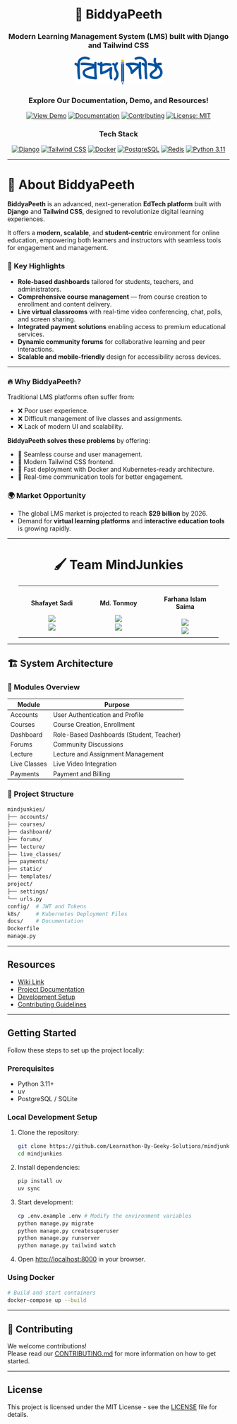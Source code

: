 <div align="center">

# 🚀 BiddyaPeeth

<h3>Modern Learning Management System (LMS) built with Django and Tailwind CSS</h3>

<img src="docs/resources/logo.png" alt="BiddyaPeeth Logo" width="200" height="auto">

### Explore Our Documentation, Demo, and Resources!

[![View Demo](https://img.shields.io/badge/View-Demo-22c55e?style=for-the-badge&logo=vercel&logoColor=white)](https://github.com/Learnathon-By-Geeky-Solutions/mindjunkies/)
[![Documentation](https://img.shields.io/badge/View-Docs-3b82f6?style=for-the-badge&logo=readthedocs&logoColor=white)](https://github.com/Learnathon-By-Geeky-Solutions/mindjunkies/tree/main/docs)
[![Contributing](https://img.shields.io/badge/Contribute-Guide-8b5cf6?style=for-the-badge&logo=github&logoColor=white)](docs/CONTRIBUTING.md)
[![License: MIT](https://img.shields.io/badge/License-MIT-yellow.svg?style=for-the-badge)](LICENSE)

### Tech Stack

[![Django](https://img.shields.io/badge/Django-092E20?style=for-the-badge&logo=django&logoColor=white)](https://www.djangoproject.com/)
[![Tailwind CSS](https://img.shields.io/badge/Tailwind_CSS-06B6D4?style=for-the-badge&logo=tailwind-css&logoColor=white)](https://tailwindcss.com/)
[![Docker](https://img.shields.io/badge/Docker-2496ED?style=for-the-badge&logo=docker&logoColor=white)](https://www.docker.com/)
[![PostgreSQL](https://img.shields.io/badge/PostgreSQL-316192?style=for-the-badge&logo=postgresql&logoColor=white)](https://www.postgresql.org/)
[![Redis](https://img.shields.io/badge/Redis-DC382D?style=for-the-badge&logo=redis&logoColor=white)](https://redis.io/)
[![Python 3.11](https://img.shields.io/badge/Python-3.11-3776AB.svg?style=for-the-badge&logo=python&logoColor=white)](https://www.python.org)

</div>

---

# 🔎 About BiddyaPeeth

**BiddyaPeeth** is an advanced, next-generation **EdTech platform** built with **Django** and **Tailwind CSS**, designed to revolutionize digital learning experiences. 

It offers a **modern, scalable**, and **student-centric** environment for online education, empowering both learners and instructors with seamless tools for engagement and management.

### 🚀 Key Highlights

- **Role-based dashboards** tailored for students, teachers, and administrators.
- **Comprehensive course management** — from course creation to enrollment and content delivery.
- **Live virtual classrooms** with real-time video conferencing, chat, polls, and screen sharing.
- **Integrated payment solutions** enabling access to premium educational services.
- **Dynamic community forums** for collaborative learning and peer interactions.
- **Scalable and mobile-friendly** design for accessibility across devices.

---

### 🔥 Why BiddyaPeeth?

Traditional LMS platforms often suffer from:
- ❌ Poor user experience.
- ❌ Difficult management of live classes and assignments.
- ❌ Lack of modern UI and scalability.

**BiddyaPeeth solves these problems** by offering:
- 🔹 Seamless course and user management.
- 🔹 Modern Tailwind CSS frontend.
- 🔹 Fast deployment with Docker and Kubernetes-ready architecture.
- 🔹 Real-time communication tools for better engagement.

### 🌍 Market Opportunity

- The global LMS market is projected to reach **$29 billion** by 2026.
- Demand for **virtual learning platforms** and **interactive education tools** is growing rapidly.

---

<div align="center">

# 🖌️ Team MindJunkies

<table style="width: 90%;">
<tr>
<td align="center" width="33%">
<h4>Shafayet Sadi</h4>
<img src="https://img.shields.io/badge/Team%20Leader-2D9CDB?style=for-the-badge">
<br><a href="https://github.com/Shafayetsadi"><img src="https://img.shields.io/badge/GitHub-100000?style=flat&logo=github&logoColor=white"></a>
</td>
<td align="center" width="33%">
<h4>Md. Tonmoy</h4>
<img src="https://img.shields.io/badge/FullStack%20Developer-F2C94C?style=for-the-badge">
<br><a href="https://github.com/md-tonmoy007"><img src="https://img.shields.io/badge/GitHub-100000?style=flat&logo=github&logoColor=white"></a>
</td>
<td align="center" width="33%">
<h4>Farhana Islam Saima</h4>
<img src="https://img.shields.io/badge/FullStack%20Developer-F2C94C?style=for-the-badge">
<br><a href="https://github.com/SaimaLearnathon"><img src="https://img.shields.io/badge/GitHub-100000?style=flat&logo=github&logoColor=white"></a>
</td>
</tr>
</table>

</div>

---

## 🏗 System Architecture

### 📌 Modules Overview

| Module         | Purpose                                  |
|----------------|------------------------------------------|
| Accounts       | User Authentication and Profile          |
| Courses        | Course Creation, Enrollment              |
| Dashboard      | Role-Based Dashboards (Student, Teacher) |
| Forums         | Community Discussions                   |
| Lecture        | Lecture and Assignment Management       |
| Live Classes   | Live Video Integration                   |
| Payments       | Payment and Billing                      |

### 📂 Project Structure

```bash
mindjunkies/
├── accounts/
├── courses/
├── dashboard/
├── forums/
├── lecture/
├── live_classes/
├── payments/
├── static/
├── templates/
project/
├── settings/
└── urls.py
config/  # JWT and Tokens
k8s/     # Kubernetes Deployment Files
docs/    # Documentation
Dockerfile
manage.py

```

----------

## Resources

- [Wiki Link](https://github.com/Learnathon-By-Geeky-Solutions/mindjunkies/wiki)
- [Project Documentation](docs/)
- [Development Setup](docs/guides/getting-started.md)
- [Contributing Guidelines](docs/CONTRIBUTING.md)


----------


## Getting Started

Follow these steps to set up the project locally:

### Prerequisites

- Python 3.11+
- uv
- PostgreSQL / SQLite

### Local Development Setup

1. Clone the repository:
    ```sh
    git clone https://github.com/Learnathon-By-Geeky-Solutions/mindjunkies
    cd mindjunkies
    ```
2. Install dependencies:
    ```sh
    pip install uv
    uv sync
    ```
3. Start development:
    ```sh
    cp .env.example .env # Modify the environment variables
    python manage.py migrate
    python manage.py createsuperuser
    python manage.py runserver
    python manage.py tailwind watch
    ```
4. Open [http://localhost:8000](http://localhost:8000) in your browser.


### Using Docker

```bash
# Build and start containers
docker-compose up --build

```
----------
## 🤝 Contributing

We welcome contributions!  
Please read our [CONTRIBUTING.md](docs/CONTRIBUTING.md) for more information on how to get started.

----------



## License

This project is licensed under the MIT License - see the [LICENSE](LICENSE) file for details.
